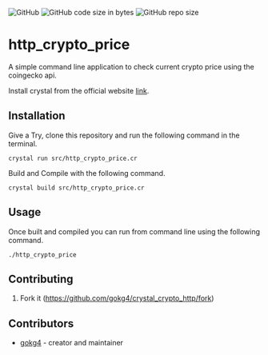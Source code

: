 ![GitHub](https://img.shields.io/github/license/gokg4/crystal_crypto_http) ![GitHub code size in bytes](https://img.shields.io/github/languages/code-size/gokg4/crystal_crypto_http) ![GitHub repo size](https://img.shields.io/github/repo-size/gokg4/crystal_crypto_http)

# http_crypto_price

A simple command line application to check current crypto price using the coingecko api.

Install crystal from the official website [link](https://crystal-lang.org/install/).

## Installation

Give a Try, clone this repository and run the following command in the terminal.

```crystal run src/http_crypto_price.cr```

Build and Compile with the following command.

```crystal build src/http_crypto_price.cr```

## Usage

Once built and compiled you can run from command line using the following command.

```./http_crypto_price```

<!-- ## Development -->

<!-- TODO: Write development instructions here -->

## Contributing

1. Fork it (<https://github.com/gokg4/crystal_crypto_http/fork>)
<!-- 2. Create your feature branch (`git checkout -b my-new-feature`)
3. Commit your changes (`git commit -am 'Add some feature'`)
4. Push to the branch (`git push origin my-new-feature`)
5. Create a new Pull Request -->

## Contributors

- [gokg4](https://github.com/gokg4) - creator and maintainer
